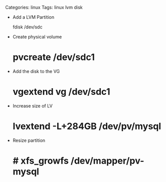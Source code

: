 Categories: linux
Tags: linux
      lvm
      disk

- Add a LVM Partition

    fdisk /dev/sdc

- Create physical volume

    # pvcreate /dev/sdc1

- Add the disk to the VG

    #  vgextend vg /dev/sdc1

- Increase size of LV

    #  lvextend -L+284GB /dev/pv/mysql

- Resize partition

    # #  xfs_growfs /dev/mapper/pv-mysql
